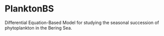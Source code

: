 # PlanktonBS
Differential Equation-Based Model for studying the seasonal succession of phytoplankton in the Bering Sea.
